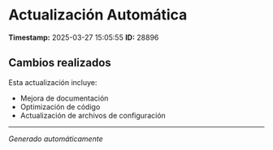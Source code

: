 # Actualización Automática

**Timestamp:** 2025-03-27 15:05:55
**ID:** 28896

## Cambios realizados

Esta actualización incluye:
- Mejora de documentación
- Optimización de código
- Actualización de archivos de configuración

---
*Generado automáticamente*
